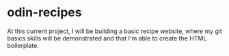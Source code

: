 # odin-recipes

At this current project, I will be building a basic recipe website, where my git basics skills will be demonstrated and that I'm able to create the HTML boilerplate.